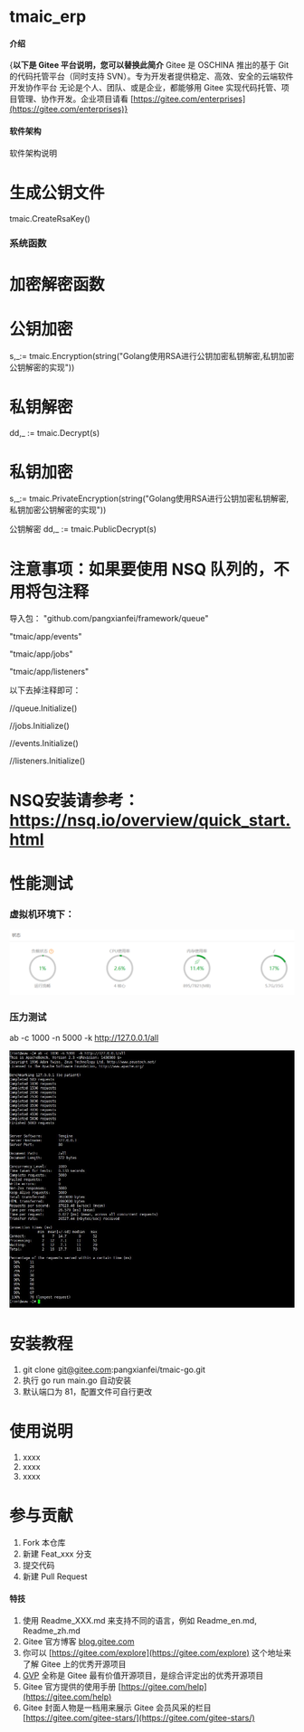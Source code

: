 # tmaic_erp

#### 介绍
{**以下是 Gitee 平台说明，您可以替换此简介**
Gitee 是 OSCHINA 推出的基于 Git 的代码托管平台（同时支持 SVN）。专为开发者提供稳定、高效、安全的云端软件开发协作平台
无论是个人、团队、或是企业，都能够用 Gitee 实现代码托管、项目管理、协作开发。企业项目请看 [https://gitee.com/enterprises](https://gitee.com/enterprises)}

#### 软件架构
软件架构说明

# 生成公钥文件

tmaic.CreateRsaKey()
### 系统函数
# 加密解密函数
# 公钥加密

s,_:= tmaic.Encryption(string("Golang使用RSA进行公钥加密私钥解密,私钥加密公钥解密的实现"))

# 私钥解密
dd,_ := tmaic.Decrypt(s)

# 私钥加密
s,_:= tmaic.PrivateEncryption(string("Golang使用RSA进行公钥加密私钥解密,私钥加密公钥解密的实现"))

公钥解密
dd,_ := tmaic.PublicDecrypt(s)

# 注意事项：如果要使用 NSQ 队列的，不用将包注释

导入包：
"github.com/pangxianfei/framework/queue"

"tmaic/app/events"

"tmaic/app/jobs"

"tmaic/app/listeners"

以下去掉注释即可：

//queue.Initialize()

//jobs.Initialize()

//events.Initialize()

//listeners.Initialize()

# NSQ安装请参考：https://nsq.io/overview/quick_start.html


# 性能测试

### 虚拟机环境下：
![avatar](/docs/img/centos.png)

### 压力测试
ab -c 1000 -n 5000  -k http://127.0.0.1/all

![avatar](/docs/img/cpu1.jpg)




# 安装教程

1.  git clone git@gitee.com:pangxianfei/tmaic-go.git
2.  执行 go run main.go 自动安装
3.  默认端口为 81，配置文件可自行更改

# 使用说明

1.  xxxx
2.  xxxx
3.  xxxx

# 参与贡献

1.  Fork 本仓库
2.  新建 Feat_xxx 分支
3.  提交代码
4.  新建 Pull Request


#### 特技

1.  使用 Readme\_XXX.md 来支持不同的语言，例如 Readme\_en.md, Readme\_zh.md
2.  Gitee 官方博客 [blog.gitee.com](https://blog.gitee.com)
3.  你可以 [https://gitee.com/explore](https://gitee.com/explore) 这个地址来了解 Gitee 上的优秀开源项目
4.  [GVP](https://gitee.com/gvp) 全称是 Gitee 最有价值开源项目，是综合评定出的优秀开源项目
5.  Gitee 官方提供的使用手册 [https://gitee.com/help](https://gitee.com/help)
6.  Gitee 封面人物是一档用来展示 Gitee 会员风采的栏目 [https://gitee.com/gitee-stars/](https://gitee.com/gitee-stars/)
